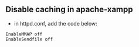 ## Disable caching in apache-xampp
- in httpd.conf, add the code below: 
```
EnableMMAP off
EnableSendfile off
```